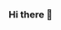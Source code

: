 ### Hi there 👋

<!--
**Tawaza/Tawaza** is a ✨ _special_ ✨ repository because its `README.md` (this file) appears on your GitHub profile.

<details>
  <summary>:zap: GitHub Stats</summary>
  
  <img align="left" alt="Azawat's Github Stats" src="https://github-readme-stats-eta-coral.vercel.app/api?username=Azawat&show_icons=true&hide_border=true" />
  
</details>
